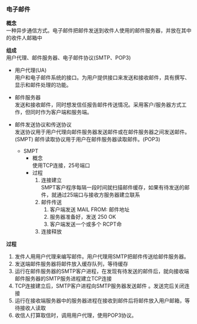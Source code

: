 ### 电子邮件  

**概念**  
一种异步通信方式。电子邮件把邮件发送到收件人使用的邮件服务器，并放在其中的收件人邮箱中

**组成**  
用户代理、邮件服务器、电子邮件协议(SMTP、POP3)

- 用户代理(UA)  
用户和电子邮件系统的接口。为用户提供接口来发送和接收邮件，具有撰写、显示和邮件处理的功能。  

- 邮件服务器  
发送和接收邮件，同时想发信任报告邮件传送情况。采用客户/服务器方式工作，但同时作为客户端和服务端。

- 邮件发送协议和传送协议  
发送协议用于用户代理向邮件服务器发送邮件或在邮件服务器之间发送邮件。(SMPT)
邮件读取协议用于用户在邮件服务器读取邮件。(POP3)
    - SMPT
      - 概念  
      使用TCP连接，25号端口
      - 过程  
        1. 连接建立  
        SMPT客户程序每隔一段时间就扫描邮件缓存，如果有待发送的邮件，就通过25端口与接收方服务器建立联系
        2. 邮件传送  
            1. 客户端发送 MAIL FROM: 邮件地址
            2. 服务器准备好，发送 250 OK
            3. 客户端发送一个或多个 RCPT命
        3. 连接释放

**过程**  
1. 发件人用用户代理来编写邮件。用户代理用SMTP把邮件传送给邮件服务器。
2. 发送端邮件服务器将邮件放入缓存队列，等待缓存
3. 运行在邮件服务器的SMTP客户进程，在发现有待发送的邮件后，就向接收端邮件服务器的SMTP服务进程建立TCP连接 
4. TCP连接建立后，SMTP客户进程向SMTP服务器发送邮件  。发送完后关闭连接
5. 运行在接收端服务器中的服务器进程在接收到邮件后将邮件放入用户邮箱，等待接收人读取
6. 收信人打算取信时，调用用户代理，使用POP3协议。

